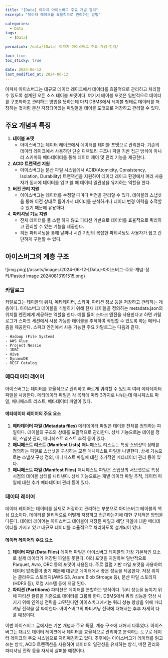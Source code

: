 ```yaml
---
title: "[Data] 아파치 아이스버그 주요 개념 정리"
excerpt: "데이터 레이크를 효율적으로 관리하는 방법"

categories:
  - Data
tags:
  - [Data]

permalink: /data/[Data]-아파치-아이스버그-주요-개념-정리/

toc: true
toc_sticky: true

date: 2024-06-12
last_modified_at: 2024-06-12
---
```


아파치 아이스버그는 대규모 데이터 레이크에서 데이터를 효율적으로 관리하고 처리할 수 있도록 설계된 오픈 소스 테이블 포맷이다. 여기서 테이블 포맷은 일반적으로 데이터를 구조화하고 관리하는 방법을 뜻하는데 마치 DBMS에서 테이블 형태로 데이터를 저장하는 것처럼 분산 저장되어있는 파일들을 테이블 포맷으로 저장하고 관리할 수 있다. 

## 주요 개념과 특징
1. **테이블 포맷**
   - 아이스버그는 데이터 레이크에서 데이터를 테이블 포맷으로 관리한다. 기존의 데이터 레이크에서 사용하던 단순 디렉토리 구조나 파일 기반 접근 방식이 아니라 스키마와 메타데이터를 통해 데이터 제어 및 관리 기능을 제공한다.
2. **ACID 트랜잭션 지원**
   - 아이스버그는 분산 파일 시스템에서 ACID(Atomicity, Consistency, Isolation, Durability) 트랜잭션을 지원하여 데이터 레이크 환경에서 여러 사용자가 동시에 데이터를 읽고 쓸 때 데이터 일관성을 유지하는 역할을 한다.
3. **버전 관리 지원**
   - 아이스버그는 데이터를 수정할 때마다 버전을 관리할 수 있다. 테이블의 스냅샷을 통해 이전 상태로 돌아가서 데이터를 분석하거나 데이터 변경 이력을 추적할 수 있기 때문에 유용하다.
4. **파티셔닝 기능 지원**
   - 전체 데이터를 풀 스캔 하지 않고 파티션 기반으로 데이터를 효율적으로 쿼리하고 관리할 수 있는 기능을 제공한다.
   - 히든 파티셔닝을 통해 날짜나 시간 기반의 복잡한 파티셔닝도 사용자가 쉽고 간단하게 구현할 수 있다.


## 아이스버그의 계층 구조
![img.png](/assets/images/2024-06-12-[Data]-아이스버그-주요-개념-정리/Pasted image 20240813191515.png)

### 카탈로그
카탈로그는 테이블의 위치, 메타데이터, 스키마, 파티션 정보 등을 저장하고 관리하는 계층이다. 아이스버그 테이블을 식별하기 위해 현재 테이블을 정의하는 metadata.json의 위치를 엔진에게 제공하는 역할을 한다. 예를 들어 스파크 엔진을 사용한다고 하면 카탈로그가 스파크 세션에서 사용 가능한 테이블을 추적하여 작업할 수 있도록 하는 메커니즘을 제공한다. 스파크 엔진에서 사용 가능한 주요 카탈로그는 다음과 같다.

	- Hadoop (File System)
	- AWS Glue
	- Project Nessie
	- JDBC
	- Hive
	- DynamoDB
	- REST Catalog

### 메타데이터 레이어
아이스버그는 데이터를 효율적으로 관리하고 빠르게 쿼리할 수 있도록 여러 메타데이터 파일을 사용한다. 메타데이터 파일은 각 목적에 따라 3가지로 나뉘는데 매니페스트 파일, 매니페스트 리스트, 메타데이터 파일이 있다.
#### 메타데이터 레이어의 주요 요소
1. **메타데이터 파일 (Metadata files)**
   메타데이터 파일은 테이블 전체를 정의하는 파일이다. 테이블의 구조와 상태를 포괄적으로 관리한다. 상세 기능으로는 테이블 정의, 스냅샷 관리, 매니페스트 리스트 추적 등이 있다.
2. **매니페스트 리스트 (Manifest Lists)**
   매니페스트 리스트는 특정 스냅샷의 상태를 정의하는 파일로 스냅샷을 구성하는 모든 매니페스트 파일을 나열한다. 상세 기능으로는 스냅샷 구성 정의, 매니페스트 파일에 대한 추가적인 메타데이터 관리 등이 있다.
3. **매니페스트 파일 (Manifest Files)**
   매니페스트 파일은 스냅샷의 서브셋으로 특정 시점의 테이블 상태를 나타낸다. 상세 기능으로는 개별 데이터 파일 추적, 데이터 파일에 대한 추가 메타데이터 관리 등이 있다.

### 데이터 레이어
데이터 레이어는 데이터를 실제로 저장하고 관리하는 부분으로 아이스버그 테이블의 핵심 요소이다. 데이터를 물리적으로 어떻게 저장하고 접근하는지에 대한 구체적은 방법을 다룬다. 데이터 레이어는 아이스버그 테이블이 저장된 파일과 해당 파일에 대한 메타데이터를 가지고 있고 대규모 데이터를 효율적으로 처리하도록 설계되어 있다.

#### 데이터 레이어의 주요 요소
1. **데이터 파일 (Data Files)**
   데이터 파일은 아이스버그 테이블의 가장 기본적인 요소로 실제 데이터가 저장된 파일을 뜻한다. 여러 포맷을 지원하며 일반적으로 Parquet, Avro, ORC 등의 포맷이 사용된다. 주로 컬럼 기반 파일 포맷을 사용하여 데이터 압축률이 좋기 때문에 대규모 데이터에서 좋은 성능을 제공한다. 저장 위치는 클라우드 스토리지(AWS S3, Azure Blob Stroage 등), 분산 파일 스토리지(HDFS 등), 로컬 시스템 등에 저장 된다.
2. **파티션 (Partitions)**
   파티션은 데이터를 분할하는 방식이다. 쿼리 성능을 높이기 위해 파티션 컬럼을 기준으로 데이터를 그룹화 한다. DBMS에서 쿼리 성능을 향상 시키기 위해 인덱싱 전략을 고민한다면 아이스버그에서는 쿼리 성능 향상을 위해 파티셔닝 전략을 잘 짜야한다. 아이스버그의 파티셔닝 전략에 대해서는 추후 자세히 다룰 예정이다.


이번 아이스버그 글에서는 기본 개념과 주요 특징, 계층 구조에 대해서 다루었다. 아이스버그는 대규모 데이터 레이크에서 데이터를 효율적으로 관리하고 분석하는 도구로 데이터 레이크의 주요 시스템으로 자리매김하고 있다. 추후에는 아이스버그가 데이터를 읽고 쓰는 방식, ACID 트랜잭션을 사용하여 데이터의 일관성을 유지하는 방식, 버전 관리와 파티셔닝 전략 등을 자세히 살펴볼 예정이다. 

